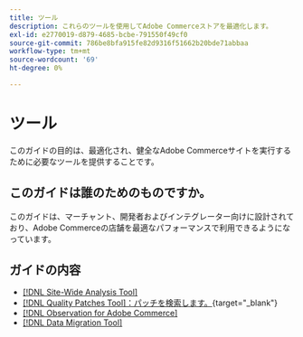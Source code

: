 ```yaml
---
title: ツール
description: これらのツールを使用してAdobe Commerceストアを最適化します。
exl-id: e2770019-d879-4685-bcbe-791550f49cf0
source-git-commit: 786be8bfa915fe82d9316f51662b20bde71abbaa
workflow-type: tm+mt
source-wordcount: '69'
ht-degree: 0%

---
```


# ツール

このガイドの目的は、最適化され、健全なAdobe Commerceサイトを実行するために必要なツールを提供することです。

## このガイドは誰のためのものですか。

このガイドは、マーチャント、開発者およびインテグレーター向けに設計されており、Adobe Commerceの店舗を最適なパフォーマンスで利用できるようになっています。

## ガイドの内容

* [[!DNL Site-Wide Analysis Tool]](../tools/site-wide-analysis-tool/intro.md)
* [[!DNL Quality Patches Tool]：パッチを検索します。](https://experienceleague.adobe.com/tools/commerce-quality-patches/index.html){target="_blank"}
* [[!DNL Observation for Adobe Commerce]](../tools/observation-for-adobe-commerce/intro.md)
* [[!DNL Data Migration Tool]](data-migration-tool/how-migration-works.md)
